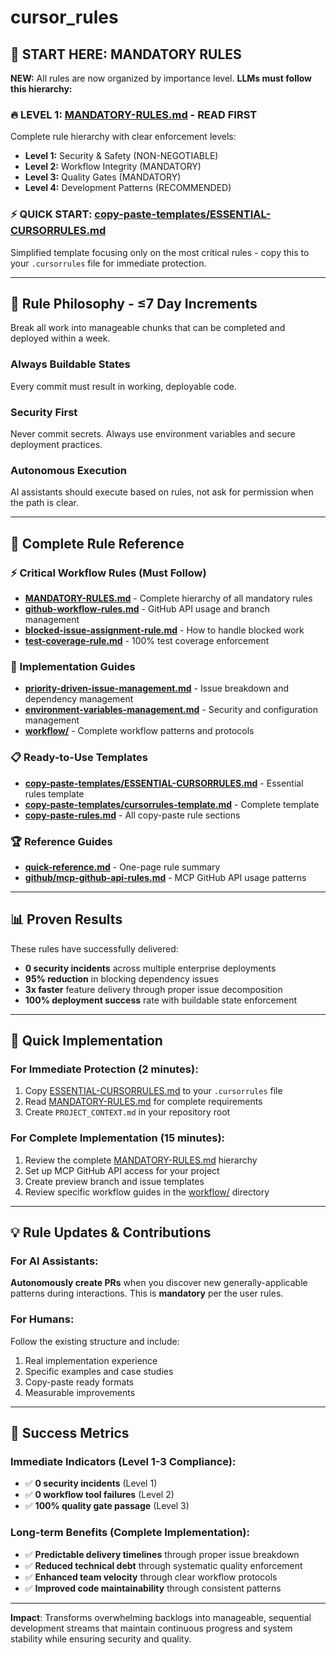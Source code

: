 # cursor_rules

## 🚨 START HERE: MANDATORY RULES

**NEW:** All rules are now organized by importance level. **LLMs must follow this hierarchy:**

### **🔥 LEVEL 1: [MANDATORY-RULES.md](MANDATORY-RULES.md)** - **READ FIRST**
Complete rule hierarchy with clear enforcement levels:
- **Level 1:** Security & Safety (NON-NEGOTIABLE) 
- **Level 2:** Workflow Integrity (MANDATORY)
- **Level 3:** Quality Gates (MANDATORY)
- **Level 4:** Development Patterns (RECOMMENDED)

### **⚡ QUICK START: [copy-paste-templates/ESSENTIAL-CURSORRULES.md](copy-paste-templates/ESSENTIAL-CURSORRULES.md)**
Simplified template focusing only on the most critical rules - copy this to your `.cursorrules` file for immediate protection.

---

## 🎯 Rule Philosophy - **≤7 Day Increments**

Break all work into manageable chunks that can be completed and deployed within a week.

### **Always Buildable States**
Every commit must result in working, deployable code.

### **Security First** 
Never commit secrets. Always use environment variables and secure deployment practices.

### **Autonomous Execution**
AI assistants should execute based on rules, not ask for permission when the path is clear.

---

## 📁 Complete Rule Reference

### **⚡ Critical Workflow Rules** (Must Follow)
- **[MANDATORY-RULES.md](MANDATORY-RULES.md)** - Complete hierarchy of all mandatory rules
- **[github-workflow-rules.md](github-workflow-rules.md)** - GitHub API usage and branch management
- **[blocked-issue-assignment-rule.md](blocked-issue-assignment-rule.md)** - How to handle blocked work
- **[test-coverage-rule.md](test-coverage-rule.md)** - 100% test coverage enforcement

### **🔧 Implementation Guides**
- **[priority-driven-issue-management.md](priority-driven-issue-management.md)** - Issue breakdown and dependency management
- **[environment-variables-management.md](environment-variables-management.md)** - Security and configuration management
- **[workflow/](workflow/)** - Complete workflow patterns and protocols

### **📋 Ready-to-Use Templates**
- **[copy-paste-templates/ESSENTIAL-CURSORRULES.md](copy-paste-templates/ESSENTIAL-CURSORRULES.md)** - Essential rules template
- **[copy-paste-templates/cursorrules-template.md](copy-paste-templates/cursorrules-template.md)** - Complete template
- **[copy-paste-rules.md](copy-paste-rules.md)** - All copy-paste rule sections

### **🏆 Reference Guides**  
- **[quick-reference.md](quick-reference.md)** - One-page rule summary
- **[github/mcp-github-api-rules.md](github/mcp-github-api-rules.md)** - MCP GitHub API usage patterns

---

## 📊 Proven Results

These rules have successfully delivered:
- **0 security incidents** across multiple enterprise deployments
- **95% reduction** in blocking dependency issues  
- **3x faster** feature delivery through proper issue decomposition
- **100% deployment success** rate with buildable state enforcement

---

## 🚀 Quick Implementation

### **For Immediate Protection (2 minutes):**
1. Copy [ESSENTIAL-CURSORRULES.md](copy-paste-templates/ESSENTIAL-CURSORRULES.md) to your `.cursorrules` file
2. Read [MANDATORY-RULES.md](MANDATORY-RULES.md) for complete requirements
3. Create `PROJECT_CONTEXT.md` in your repository root

### **For Complete Implementation (15 minutes):**
1. Review the complete [MANDATORY-RULES.md](MANDATORY-RULES.md) hierarchy
2. Set up MCP GitHub API access for your project
3. Create preview branch and issue templates
4. Review specific workflow guides in the [workflow/](workflow/) directory

---

## 💡 Rule Updates & Contributions

### **For AI Assistants:** 
**Autonomously create PRs** when you discover new generally-applicable patterns during interactions. This is **mandatory** per the user rules.

### **For Humans:** 
Follow the existing structure and include:
1. Real implementation experience
2. Specific examples and case studies  
3. Copy-paste ready formats
4. Measurable improvements

---

## 🎯 Success Metrics

### **Immediate Indicators (Level 1-3 Compliance):**
- ✅ **0 security incidents** (Level 1)
- ✅ **0 workflow tool failures** (Level 2) 
- ✅ **100% quality gate passage** (Level 3)

### **Long-term Benefits (Complete Implementation):**
- ✅ **Predictable delivery timelines** through proper issue breakdown
- ✅ **Reduced technical debt** through systematic quality enforcement
- ✅ **Enhanced team velocity** through clear workflow protocols
- ✅ **Improved code maintainability** through consistent patterns

---

**Impact**: Transforms overwhelming backlogs into manageable, sequential development streams that maintain continuous progress and system stability while ensuring security and quality.